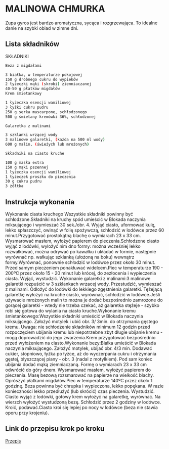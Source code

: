 # MALINOWA CHMURKA

Zupa gyros jest bardzo aromatyczna, sycąca i rozgrzewająca. To idealne danie na szybki obiad w zimne dni. 

## Lista składników 
SKŁADNIKI
```bash
Beza z migdałami

3 białka, w temperaturze pokojowej
150 g drobnego cukru do wypieków
2 łyżeczki mąki (skrobi) ziemniaczanej
40-50 g płatków migdałów
Krem śmietankowy

1 łyżeczka esencji waniliowej
3 łyżki cukru pudru
250 g serka mascarpone, schłodzonego
500 g śmietany kremówki 36%, schłodzonej

Galaretka z malinami

3 szklanki wrzącej wody
3 malinowe galaretki, (każda na 500 ml wody)
600 g malin, (świeżych lub mrożonych)

Składniki na ciasto kruche

100 g masła extra
150 g mąki pszennej
1 łyżeczka esencji waniliowej
1 łyżeczek proszku do pieczenia
30 g cukru pudru
3 żółtka
```

## Instrukcja wykonania

Wykonanie ciasta kruchego
Wszystkie składniki powinny być schłodzone.Składniki na kruchy spód umieścić w Blokada naczynia miksującego i wymieszać 30 sek./obr. 4. Wyjąć ciasto, uformować kulę, lekko spłaszczyć, owinąć w folię spożywczą, schłodzić w lodówce przez 60 minut.Przygotować prostokątną blachę o wymiarach 23 x 33 cm. Wysmarować masłem, wyłożyć papierem do pieczenia.Schłodzone ciasto wyjąć z lodówki, wyłożyć nim dno formy: można wcześniej lekko rozwałkować, można odrywać po kawałku i układać w formie, następnie wyrównać np. wałkując szklanką (ułożoną na boku) wewnątrz formy.Wyrównać, ponownie schłodzić w lodówce przez około 30 minut. Przed samym pieczeniem ponakłuwać widelcem.Piec w temperaturze 190 - 200ºC przez około 15 - 20 minut lub krócej, do zezłocenia i wypieczenia ciasta. Wyjąć, wystudzić. Wykonanie galaretki z malinami:3 malinowe galaretki rozpuścić w 3 szklankach wrzacej wody. Przestudzić, wymieszać z malinami. Odłożyć do lodówki do lekkiego zgęstnienia galaretki. Tężejącą galaretkę wyłożyć na kruche ciasto, wyrównać, schłodzić w lodówce.Jeśli używacie mrożonych malin to można je dodać bezpośrednio zamrożone do gorącej galaretki - wtedy nie trzeba czekać, aż galaretka stężeje - szybko robi się gotowa do wylania na ciasto kruche.Wykonanie kremu śmietankowego:Wszystkie składniki umieścić w Blokada naczynia miksującego. Założyć motylek i ubić obr. 3/ 3min. do otrzymania gęstego kremu. Uwaga: nie schłodzenie składników minimum 12 godzin przed rozpoczęciem ubijania kremu lub niepotrzebne zbyt długie ubijanie kremu - mogą doprowadzić do jego zwarzenia.Krem przygotować bezpośrednio przed wyłożeniem na ciasto.Wykonanie bezy:Białka umieścić w Blokada naczynia miksującego. Założyć motylek, ubijać obr. 4/3 min. Dodawać cukier, stopniowo, łyżka po łyżce, aż do wyczerpania cukru i otrzymania gęstej, błyszczącej piany - obr. 3 (nadal z motylkiem).  Pod sam koniec ubijania dodać mąką ziemniaczaną. Formę o wymiarach 23 x 33 cm odwrócić do góry dnem. Wysmarować masłem, wyłożyć papierem do pieczenia. Masę bezową rozsmarować na papierze na wielkość blachy. Oprószyć płatkami migdałów.Piec w temperaturze 140ºC przez około 1 godzinę. Beza powinna być chrupka i wypieczona, lekko popękana. W razie konieczności lekko przedłużyć (lub skrócić) czas pieczenia. Wystudzić. Ciasto wyjąć z lodówki, gotowy krem wyłożyć na galaretkę, wyrównać. Na wierzch wyłożyć wystudzoną bezę. Schłodzić przez 2 godziny w lodówce. Kroić, podawać.Ciasto kroi się lepiej po nocy w lodówce (beza nie stawia oporu przy krojeniu).

## Link do przepisu krok po kroku

[Przepis](https://www.przepisownia.pl/slodkie-wypieki-przepisy/malinowa-chmurka/s0588n2d-4ef93-176839-cfcd2-4efujrkd)
